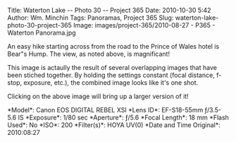 Title: Waterton Lake -- Photo 30 -- Project 365
Date: 2010-10-30 5:42
Author: Wm. Minchin
Tags: Panoramas, Project 365
Slug: waterton-lake-photo-30-project-365
Image: images/project-365/2010-08-27 - P365 - Waterton Panorama.jpg

An easy hike starting across from the road to the Prince of Wales hotel
is Bear"s Hump. The view, as noted above, is magnificant!

This image is actaully the result of several overlapping images that
have been stiched together. By holding the settings constant (focal
distance, f-stop, exposure, etc.), the combined image looks like it's
one shot.

Clicking on the above image will bring up a larger version of it!

<div markdown=1 class="photo-infobox">
*Model*:  Canon EOS DIGITAL REBEL XSI  
*Lens ID*: EF-S18-55mm ƒ/3.5-5.6 IS  
*Exposure*: 1/80 sec  
*Aperture*: ƒ/5.6  
*Focal Length*: 18 mm  
*Flash Used*: No  
*ISO*: 200  
*Filter(s)*: HOYA UV(0)  
*Date and Time Original*: 2010:08:27
</div>
